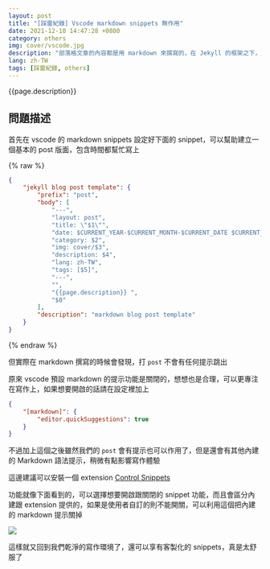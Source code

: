 ```yaml
---
layout: post
title: "[踩雷紀錄] Vscode markdown snippets 無作用"
date: 2021-12-10 14:47:28 +0800
category: others
img: cover/vscode.jpg
description: "部落格文章的內容都是用 markdown 來撰寫的，在 Jekyll 的框架之下，頁面一些 Metadata 的欄位其實是蠻固定的，而固定的 template 就會想用 vscode 的 snippets 來幫忙，可以不用每次都複製貼上，但之前在設定過後一直都沒有辦法正常運作，這問題困擾了好一陣子，最近才試著找看看有沒有辦法，沒想到很簡單就搞定了"
lang: zh-TW
tags: [踩雷紀錄, others]
---
```


{{page.description}}

## 問題描述

首先在 vscode 的 markdown snippets 設定好下面的 snippet，可以幫助建立一個基本的 post 版面，包含時間都幫忙寫上

{% raw %}
```json
{
    "jekyll blog post template": {
		"prefix": "post",
		"body": [
			"---",
			"layout: post",
			"title: \"$1\"",
			"date: $CURRENT_YEAR-$CURRENT_MONTH-$CURRENT_DATE $CURRENT_HOUR:$CURRENT_MINUTE:$CURRENT_SECOND +0800",
			"category: $2",
			"img: cover/$3",
			"description: $4",
			"lang: zh-TW",
			"tags: [$5]",
			"---",
			"",
			"{{page.description}} ",
			"$0"
		],
		"description": "markdown blog post template"
	}
}
```
{% endraw %}


但實際在 markdown 撰寫的時候會發現，打 `post` 不會有任何提示跳出

原來 vscode 預設 markdown 的提示功能是關閉的，想想也是合理，可以更專注在寫作上，如果想要開啟的話請在設定裡加上

```json
{
    "[markdown]": {
        "editor.quickSuggestions": true
    }
}
```

不過加上這個之後雖然我們的 `post` 會有提示也可以作用了，但是還會有其他內建的 Markdown 語法提示，稍微有點影響寫作體驗

這邊建議可以安裝一個 extension [Control Snippets](https://marketplace.visualstudio.com/items?itemName=svipas.control-snippets)

功能就像下面看到的，可以選擇想要開啟跟關閉的 snippet 功能，而且會區分內建跟 extension 提供的，如果是使用者自訂的則不能開關，可以利用這個把內建的 markdown 提示關掉

![]({{site.baseurl}}/assets/img/control-snippets.png)


這樣就又回到我們乾淨的寫作環境了，還可以享有客製化的 snippets，真是太舒服了